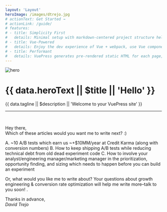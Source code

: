 ```yaml
---
layout: 'Layout'
heroImage: /images/dtrejo.jpg
# actionText: Get Started →
# actionLink: /guide/
# features:
# - title: Simplicity First
#   details: Minimal setup with markdown-centered project structure helps you focus on writing.
# - title: Vue-Powered
#   details: Enjoy the dev experience of Vue + webpack, use Vue components in markdown, and develop custom themes with Vue.
# - title: Performant
#   details: VuePress generates pre-rendered static HTML for each page, and runs as an SPA once a page is loaded.
---
```

<div class="hero">
  <img
    v-if="data.heroImage"
    :src="$withBase(data.heroImage)"
    alt="hero"
  >
  <h1>{{ data.heroText || $title || 'Hello' }}</h1>
  <p class="description">
    {{ data.tagline || $description || 'Welcome to your VuePress site' }}
  </p>
  <!-- <p class="action" v-if="data.actionText && data.actionLink">
    <NavLink class="action-button" :item="actionLink"/>
  </p> -->
</div>

<hr/>
<br/>

Hey there,  
Which of these articles would you want me to write next? :)

A. ~10 A/B tests which earn us ~+$10MM/year at Credit Karma (along with conversion numbers)
B. How to keep shipping A/B tests while reducing technical debt from old dead experiment code
C. How to involve your analyst/engineering manager/marketing manager in the prioritization, opportunity finding, and sizing which needs to happen before you can build an experiment

Or, what would you like me to write about? Your questions about growth
engineering & conversion rate optimization will help me write more–talk to you
soon! <Email/>.

Thanks in advance,  
_David Trejo_  
<Email/>

<!--

## Philosophy of this site
- Only one major CTA on every page (mid-article CTAs are also okay)
- Offer alternate CTAs at the end of the article, e.g. sign up! or... email me; read on)
- Only show one column of text. no sidebar.
- Only add TOC at the top for non-sales articles
- Homepage has... mini squeeze copy; sign up cta; read on;
  then footer, to deemphasize:
    my projects etc like it is on my current site; then my articles

## Questions
- [ignore for now] how to make a sitemap.xml? see their github issues. someone wrote one.
- [ignore for now] how to do redirects? w/ router injecting urls?
- [ignore] use subdirectories to create prev/next? dunno. ignore it.

## TODOs
- √ noindex nofollow everything while you work on it. or just robots.txt, for now.
- √ delete everything that is not relevant (or don't commit it)
- √ all other articles
- √ then do each growth article
- √add author images
- √do the CTA form
- ~ publish it immediately, just a super barebones homepage
- ~ set up CI to publish it
- √fix images
- √fix author image
- ~finish CTA form
- get the homepage looking like my homepage, for dtrejo.com
- get my projects to load right: copy to public/
- GA
- √come up with a way to hide stuff from the listing of articles if old.
  e.g. && list !== false. or use an "archived" tag.
  Better: use a locale so they don't show in search bar.
- [ignore] prev/next links based on the homepage categories? too much work.
- fix dates at the start of filenames.
- create draft post for easy copying on github.
- migrate engineeroverflow.com to here?
- migrate yelp rescues page to here?
- turn workshop proposal(s) into a sales page

-->

<script>
import NavLink from 'vuepress/lib/default-theme/NavLink'
export default {
  components: { NavLink },
  computed: {
    data () {
      return this.$page.frontmatter
    },
    actionLink () {
      return {
        link: this.data.actionLink,
        text: this.data.actionText
      }
    }
  }
}
</script>
